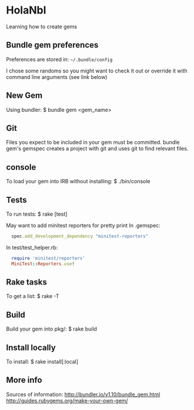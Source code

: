 # HolaNbl

Learning how to create gems

## Bundle gem preferences
Preferences are stored in:
  `~/.bundle/config`

I chose some randoms so you might want to check it out or override
it with command line arguments (see link below)

## New Gem
Using bundler:
  $ bundle gem <gem_name>

## Git
Files you expect to be included in your gem must be committed.
bundle gem's gemspec creates a project with git and uses git
to find relevant files.

## console
To load your gem into IRB without installing:
  $ ./bin/console

## Tests
To run tests:
  $ rake [test]

May want to add minitest reporters for pretty print
In .gemspec:
```ruby
  spec.add_development_dependency "minitest-reporters"
```

In test/test_helper.rb:
```ruby
  require 'minitest/reporters'
  MiniTest::Reporters.use!
```

## Rake tasks
To get a list:
  $ rake -T

## Build
Build your gem into pkg/:
  $ rake build

## Install locally
To install:
  $ rake install[:local]

## More info
Sources of information:
http://bundler.io/v1.10/bundle_gem.html
http://guides.rubygems.org/make-your-own-gem/
